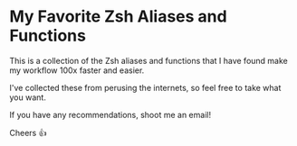 # My Favorite Zsh Aliases and Functions

This is a collection of the Zsh aliases and functions that I have found 
make my workflow 100x faster and easier.  

I've collected these from perusing the internets, so feel free to take what you want.

If you have any recommendations, shoot me an email!

Cheers :+1:



